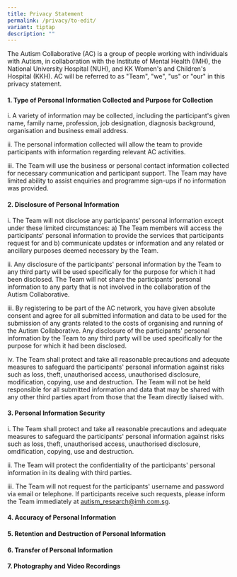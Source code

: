 ```yaml
---
title: Privacy Statement
permalink: /privacy/to-edit/
variant: tiptap
description: ""
---
```

<p>The Autism Collaborative (AC) is a group of people working with individuals
with Autism, in collaboration with the Institute of Mental Health (IMH),
the National University Hospital (NUH), and KK Women's and Children's Hospital
(KKH). AC will be referred to as "Team", "we", "us" or "our" in this privacy
statement.</p>
<h4>1. Type of Personal Information Collected and Purpose for Collection</h4>
<p>i. A variety of information may be collected, including the participant's
given name, family name, profession, job designation, diagnosis background,
organisation and business email address.</p>
<p>ii. The personal information collected will allow the team to provide
participants with information regarding relevant AC activities.</p>
<p>iii. The Team will use the business or personal contact information collected
for necessary communication and participant support. The Team may have
limited ability to assist enquiries and programme sign-ups if no information
was provided.</p>
<h4>2. Disclosure of Personal Information</h4>
<p>i. The Team will not disclose any participants' personal information except
under these limited circumstances: a) The Team members will access the
participants' personal information to provide the services that participants
request for and b) communicate updates or information and any related or
ancillary purposes deemed necessary by the Team.</p>
<p>ii. Any disclosure of the participants' personal information by the Team
to any third party will be used specifically for the purpose for which
it had been disclosed. The Team will not share the participants' personal
information to any party that is not involved in the collaboration of the
Autism Collaborative.</p>
<p>iii. By registering to be part of the AC network, you have given absolute
consent and agree for all submitted information and data to be used for
the submission of any grants related to the costs of organising and running
of the Autism Collaborative. Any disclosure of the participants' personal
information by the Team to any third party will be used specifically for
the purpose for which it had been disclosed.</p>
<p>iv. The Team shall protect and take all reasonable precautions and adequate
measures to safeguard the participants' personal information against risks
such as loss, theft, unauthorised access, unauthorised disclosure, modification,
copying, use and destruction. The Team will not be held responsible for
all submitted information and data that may be shared with any other third
parties apart from those that the Team directly liaised with.</p>
<h4>3. Personal Information Security</h4>
<p>i. The Team shall protect and take all reasonable precautions and adequate
measures to safeguard the participants' personal information against risks
such as loss, theft, unauthorised access, unauthorised disclosure, omdification,
copying, use and destruction.</p>
<p>ii. The Team will protect the confidentiality of the participants' personal
information in its dealing with third parties.</p>
<p>iii. The Team will not request for the participants' username and password
via email or telephone. If participants receive such requests, please inform
the Team immediately at <a href="mailto:autism_research@imh.com.sg" rel="noopener noreferrer nofollow" target="_blank">autism_research@imh.com.sg</a>.</p>
<h4>4. Accuracy of Personal Information</h4>
<p></p>
<h4>5. Retention and Destruction of Personal Information</h4>
<p></p>
<h4>6. Transfer of Personal Information</h4>
<p></p>
<h4>7. Photography and Video Recordings</h4>
<p></p>